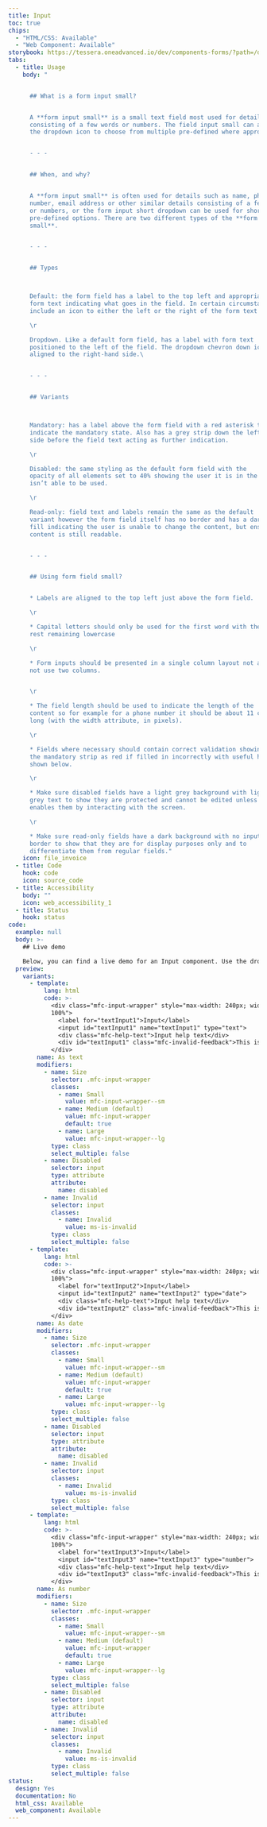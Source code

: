 ```yaml
---
title: Input
toc: true
chips:
  - "HTML/CSS: Available"
  - "Web Component: Available"
storybook: https://tessera.oneadvanced.io/dev/components-forms/?path=/docs/html-input-text--as-default
tabs:
  - title: Usage
    body: "


      ## What is a form input small?


      A **form input small** is a small text field most used for details
      consisting of a few words or numbers. The field input small can also have
      the dropdown icon to choose from multiple pre-defined where appropriate.


      - - -


      ## When, and why?


      A **form input small** is often used for details such as name, phone
      number, email address or other similar details consisting of a few words
      or numbers, or the form input short dropdown can be used for short
      pre-defined options. There are two different types of the **form input
      small**.


      - - -


      ## Types



      Default: the form field has a label to the top left and appropriate
      form text indicating what goes in the field. In certain circumstances can
      include an icon to either the left or the right of the form text

      \r

      Dropdown. Like a default form field, has a label with form text
      positioned to the left of the field. The dropdown chevron down icon is
      aligned to the right-hand side.\ 


      - - -


      ## Variants



      Mandatory: has a label above the form field with a red asterisk to
      indicate the mandatory state. Also has a grey strip down the left-hand
      side before the field text acting as further indication.

      \r

      Disabled: the same styling as the default form field with the
      opacity of all elements set to 40% showing the user it is in the form but
      isn’t able to be used.

      \r

      Read-only: field text and labels remain the same as the default
      variant however the form field itself has no border and has a dark grey
      fill indicating the user is unable to change the content, but ensuring the
      content is still readable.


      - - -


      ## Using form field small?


      * Labels are aligned to the top left just above the form field.

      \r

      * Capital letters should only be used for the first word with the
      rest remaining lowercase

      \r

      * Form inputs should be presented in a single column layout not and
      not use two columns.


      \r

      * The field length should be used to indicate the length of the
      content so for example for a phone number it should be about 11 characters
      long (with the width attribute, in pixels).

      \r

      * Fields where necessary should contain correct validation showing
      the mandatory strip as red if filled in incorrectly with useful help text
      shown below.

      \r

      * Make sure disabled fields have a light grey background with light
      grey text to show they are protected and cannot be edited unless a user
      enables them by interacting with the screen.

      \r

      * Make sure read-only fields have a dark background with no input
      border to show that they are for display purposes only and to
      differentiate them from regular fields."
    icon: file_invoice
  - title: Code
    hook: code
    icon: source_code
  - title: Accessibility
    body: ""
    icon: web_accessibility_1
  - title: Status
    hook: status
code:
  example: null
  body: >-
    ## Live demo

    Below, you can find a live demo for an Input component. Use the drop-down menus and radio buttons to view the different Input Types and Variants.
  preview:
    variants:
      - template:
          lang: html
          code: >-
            <div class="mfc-input-wrapper" style="max-width: 240px; width:
            100%">
              <label for="textInput1">Input</label>
              <input id="textInput1" name="textInput1" type="text">
              <div class="mfc-help-text">Input help text</div>
              <div id="textInput1" class="mfc-invalid-feedback">This is some invalid text</div>
            </div>
        name: As text
        modifiers:
          - name: Size
            selector: .mfc-input-wrapper
            classes:
              - name: Small
                value: mfc-input-wrapper--sm
              - name: Medium (default)
                value: mfc-input-wrapper
                default: true
              - name: Large
                value: mfc-input-wrapper--lg
            type: class
            select_multiple: false
          - name: Disabled
            selector: input
            type: attribute
            attribute:
              name: disabled
          - name: Invalid
            selector: input
            classes:
              - name: Invalid
                value: ms-is-invalid
            type: class
            select_multiple: false
      - template:
          lang: html
          code: >-
            <div class="mfc-input-wrapper" style="max-width: 240px; width:
            100%">
              <label for="textInput2">Input</label>
              <input id="textInput2" name="textInput2" type="date">
              <div class="mfc-help-text">Input help text</div>
              <div id="textInput2" class="mfc-invalid-feedback">This is some invalid text</div>
            </div>
        name: As date
        modifiers:
          - name: Size
            selector: .mfc-input-wrapper
            classes:
              - name: Small
                value: mfc-input-wrapper--sm
              - name: Medium (default)
                value: mfc-input-wrapper
                default: true
              - name: Large
                value: mfc-input-wrapper--lg
            type: class
            select_multiple: false
          - name: Disabled
            selector: input
            type: attribute
            attribute:
              name: disabled
          - name: Invalid
            selector: input
            classes:
              - name: Invalid
                value: ms-is-invalid
            type: class
            select_multiple: false
      - template:
          lang: html
          code: >-
            <div class="mfc-input-wrapper" style="max-width: 240px; width:
            100%">
              <label for="textInput3">Input</label>
              <input id="textInput3" name="textInput3" type="number">
              <div class="mfc-help-text">Input help text</div>
              <div id="textInput3" class="mfc-invalid-feedback">This is some invalid text</div>
            </div>
        name: As number
        modifiers:
          - name: Size
            selector: .mfc-input-wrapper
            classes:
              - name: Small
                value: mfc-input-wrapper--sm
              - name: Medium (default)
                value: mfc-input-wrapper
                default: true
              - name: Large
                value: mfc-input-wrapper--lg
            type: class
            select_multiple: false
          - name: Disabled
            selector: input
            type: attribute
            attribute:
              name: disabled
          - name: Invalid
            selector: input
            classes:
              - name: Invalid
                value: ms-is-invalid
            type: class
            select_multiple: false
status:
  design: Yes
  documentation: No
  html_css: Available
  web_component: Available
---
```

